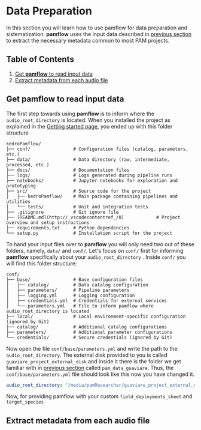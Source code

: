 # Data Preparation

In this section you will learn how to use pamflow for data preparation and sistematization. **pamflow** uses the input data described in   [previous section](./input_data.md)  to extract the necessary metadata common to most PAM projects. 


## Table of Contents
1. [Get **pamflow** to read input data](#get-pamflow-to-read-input-data)
2. [Extract metadata from each audio file](#extract-metadata-from-each-audio-file)


## Get **pamflow** to read input data

The first step towards using **pamflow** is to inform where the `audio_root_directory` is located. When you installed the project as explained in the [Getting started page](../contributing_guidelines.md#getting-started),  you ended up with this folder structure


```plaintext
kedroPamflow/
├── conf/                # Configuration files (catalog, parameters, etc.)
├── data/                # Data directory (raw, intermediate, processed, etc.)
├── docs/                # Documentation files
├── logs/                # Logs generated during pipeline runs
├── notebooks/           # Jupyter notebooks for exploration and prototyping
├── src/                 # Source code for the project
│   ├── kedroPamflow/    # Main package containing pipelines and utilities
│   └── tests/           # Unit and integration tests
├── .gitignore           # Git ignore file
├── [README.md](http://_vscodecontentref_/0)            # Project overview and setup instructions
├── requirements.txt     # Python dependencies
└── setup.py             # Installation script for the project
```


To hand your input files over  to **pamflow** you will only need two out of these folders, namely, `data/` and `conf/`. Let's focus on `conf/` first for informing **pamflow** specifically about your `audio_root_directory` . Inside `conf/` you will find this folder structure:

```plaintext
conf/
├── base/                # Base configuration files
│   ├── catalog/         # Data catalog configuration
│   ├── parameters/      # Pipeline parameters
│   ├── logging.yml      # Logging configuration
│   ├── credentials.yml  # Credentials for external services
│   └── parameters.yml   # File to inform pamflow where audio_root_directory is located
├── local/               # Local environment-specific configuration (ignored by Git)
├── catalog/             # Additional catalog configurations
├── parameters/          # Additional parameter configurations
└── credentials/         # Secure credentials (ignored by Git)
```
Now open the file `conf/base/parameters.yml` and write the path to the `audio_root_directory`. The external disk provided to you is called `guaviare_project_external_disk` and inside it there is the folder we get familiar with in [previous section](./input_data.md)  called `pam_data_guaviare`. Thus, the `conf/base/parameters.yml` file should look like this now you have changed it.

```yaml
audio_root_directory: "/media/pamResearcher/guaviare_project_external_disk/pam_data_guaviare"

```

Now, for providing pamflow with your custom `field_deployments_sheet` and `target_species`
## Extract metadata from each audio file